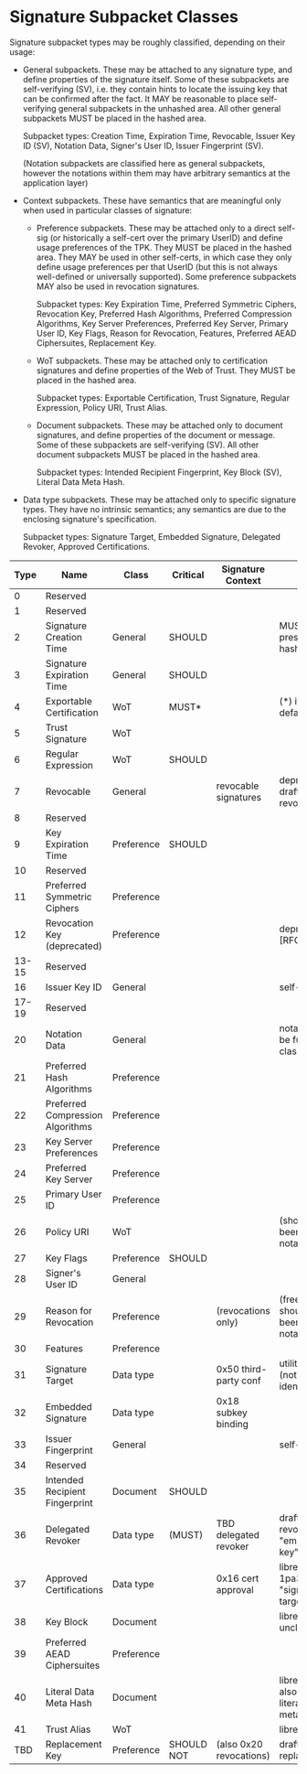 # Signature Subpacket Classes

Signature subpacket types may be roughly classified, depending on their usage:

* General subpackets.
	These may be attached to any signature type, and define properties of the signature itself.
	Some of these subpackets are self-verifying (SV), i.e. they contain hints to locate the issuing key that can be confirmed after the fact.
	It MAY be reasonable to place self-verifying general subpackets in the unhashed area.
	All other general subpackets MUST be placed in the hashed area.
	
	Subpacket types: Creation Time, Expiration Time, Revocable, Issuer Key ID (SV), Notation Data, Signer's User ID, Issuer Fingerprint (SV).
	
	(Notation subpackets are classified here as general subpackets, however the notations within them may have arbitrary semantics at the application layer)

* Context subpackets.
	These have semantics that are meaningful only when used in particular classes of signature:

	* Preference subpackets.
		These may be attached only to a direct self-sig (or historically a self-cert over the primary UserID) and define usage preferences of the TPK.
		They MUST be placed in the hashed area.
		They MAY be used in other self-certs, in which case they only define usage preferences per that UserID (but this is not always well-defined or universally supported).
		Some preference subpackets MAY also be used in revocation signatures.
		
		Subpacket types: Key Expiration Time, Preferred Symmetric Ciphers, Revocation Key, Preferred Hash Algorithms, Preferred Compression Algorithms,
		Key Server Preferences, Preferred Key Server, Primary User ID, Key Flags, Reason for Revocation, Features, Preferred AEAD Ciphersuites, Replacement Key.

	* WoT subpackets.
		These may be attached only to certification signatures and define properties of the Web of Trust.
		They MUST be placed in the hashed area.
		
		Subpacket types: Exportable Certification, Trust Signature, Regular Expression, Policy URI, Trust Alias.
	
	* Document subpackets.
		These may be attached only to document signatures, and define properties of the document or message.
		Some of these subpackets are self-verifying (SV).
		All other document subpackets MUST be placed in the hashed area.
		
		Subpacket types: Intended Recipient Fingerprint, Key Block (SV), Literal Data Meta Hash.
	
* Data type subpackets.
	These may be attached only to specific signature types.
	They have no intrinsic semantics; any semantics are due to the enclosing signature's specification.
	
	Subpacket types: Signature Target, Embedded Signature, Delegated Revoker, Approved Certifications.


Type| 	Name							| Class		| Critical	| Signature Context		| Notes
----|-----------------------------------|-----------|-----------|-----------------------|-------------------
0   |	Reserved 	 					|			|			|						|
1  	|	Reserved 	 					|			|			|						|
2  	|	Signature Creation Time 		| General	| SHOULD	|						| MUST be present in hashed area
3  	|	Signature Expiration Time 		| General	| SHOULD	|						|
4  	|	Exportable Certification 		| WoT     	| MUST*		|						| (*) if non-default value
5  	|	Trust Signature 				| WoT		|			|						|
6  	|	Regular Expression 				| WoT		| SHOULD	|						|
7  	|	Revocable 						| General	|			| revocable signatures	| deprecated in draft-revocation
8  	|	Reserved 						|			|			|						|
9  	|	Key Expiration Time 			| Preference| SHOULD	|						|
10 	|	Reserved						|			|			|						|
11 	|	Preferred Symmetric Ciphers 	| Preference|			|						|
12 	|	Revocation Key (deprecated) 	| Preference|			|						| deprecated in [RFC9580]
13-15 |	Reserved 	 					|			|			|						|
16 	|	Issuer Key ID 					| General	|			|						| self-verifying
17-19 |	Reserved 	 					|			|			|						|
20 	|	Notation Data 					| General	|			|						| notations may be further classified
21 	|	Preferred Hash Algorithms 		| Preference|			|						|
22 	|	Preferred Compression Algorithms| Preference|			|						|
23 	|	Key Server Preferences 			| Preference|			|						|
24 	|	Preferred Key Server 			| Preference| 			|						|
25 	|	Primary User ID 				| Preference|			|						|
26 	|	Policy URI 						| WoT		|			|						| (should have been a notation)
27 	|	Key Flags 						| Preference| SHOULD	|						|
28 	|	Signer's User ID 				| General	|			|						|
29 	|	Reason for Revocation 			| Preference|			| (revocations only)	| (free text should have been a notation)
30 	|	Features 						| Preference|			|						|
31 	|	Signature Target 				| Data type	|			| 0x50 third-party conf	| utility unclear (not a unique identifier)
32 	|	Embedded Signature 				| Data type	|			| 0x18 subkey binding	|
33 	|	Issuer Fingerprint 				| General	|			|						| self-verifying
34 	|	Reserved 	 					|			|			|						|
35 	|	Intended Recipient Fingerprint 	| Document	| SHOULD 	|						|
36 	|	Delegated Revoker				| Data type	| (MUST)	| TBD delegated revoker	| draft-revocation (-> "embedded key"?)
37 	|	Approved Certifications			| Data type	|			| 0x16 cert approval 	| librepgp, draft-1pa3pc (-> "signature target list"?)
38 	|	Key Block			 	        | Document	|			|						| librepgp, utility unclear
39 	|	Preferred AEAD Ciphersuites 	| Preference|			|						|
40 	|	Literal Data Meta Hash			| Document	|			|						| librepgp, see also draft-literal-data-metadata
41 	|	Trust Alias						| WoT		|			|						| librepgp
TBD	|	Replacement Key					| Preference| SHOULD NOT|(also 0x20 revocations)| draft-replacementkey

